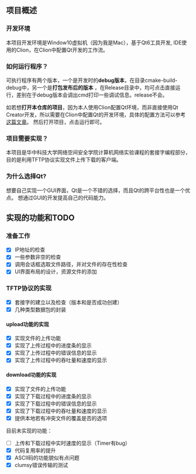 ## 项目概述

### 开发环境

本项目开发环境是Window10虚拟机（因为我是Mac），基于Qt6工具开发, IDE使用的Clion，在Clion中配置Qt开发的工作流。

### 如何运行程序？

可执行程序有两个版本，一个是开发时的**debug版本**，在目录cmake-build-debug中，另一个是**打包发布后的版本**
，在Release目录中，均可点击直接运行，差别在于debug版本会调出cmd打印一些调试信息。release不会。

如若想**打开本仓库的项目**，因为本人使用Clion配置Qt环境，而非直接使用Qt
Creator开发，所以需要在Clion中配置Qt的开发环境，具体的配置方法可以参考[这篇文章](https://blog.csdn.net/weixin_39510813/article/details/115482634)。
然后打开项目，点击运行即可。

### 项目需要实现？

本项目是华中科技大学网络空间安全学院计算机网络实验课程的套接字编程部分，
目的是利用TFTP协议实现文件上传下载的客户端。

### 为什么选择Qt?

想要自己实现一个GUI界面，Qt是一个不错的选择，而且Qt的跨平台性也是一个优点。
想通过GUI的开发提高自己的代码能力。

## 实现的功能和TODO

### 准备工作

- [x] IP地址的检查
- [x] 一些参数非空的检查
- [x] 调用会话框选取文件路径，并对文件的存在性检查
- [x] UI界面布局的设计，资源文件的添加

### TFTP协议的实现

- [x] 套接字的建立以及检查（版本和是否成功创建）
- [x] 几种类型数据包的封装

#### upload功能的实现

- [x] 实现文件的上传功能
- [x] 实现了上传过程中的进度条的显示
- [x] 实现了上传过程中的错误信息的显示
- [x] 实现了上传过程中的吞吐量和速度的显示

#### download功能的实现

- [x] 实现了文件的上传功能
- [x] 实现了下载过程中的进度条的显示
- [x] 实现了下载过程中的错误信息的显示
- [x] 实现了下载过程中的吞吐量和速度的显示
- [x] 提供本地若有冲突文件的覆盖是否的选项

目前未实现的功能：

- [ ] 上传和下载过程中实时速度的显示（Timer有bug）
- [x] 代码复用率的提升
- [x] ASCII码的功能貌似有点问题
- [x] clumsy错误传输的测试